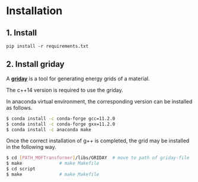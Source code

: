 #  Installation

## 1. Install
`pip install -r requirements.txt`

## 2. Install griday
A [**griday**](https://github.com/Sangwon91/GRIDAY) is a tool for generating energy grids of a material.

The c++14 version is required to use the griday.

In anaconda virtual environment, the corresponding version can be installed as follows.

```bash
$ conda install -c conda-forge gcc=11.2.0
$ conda install -c conda-forge gxx=11.2.0
$ conda install -c anaconda make
```

Once the correct installation of g++ is completed, the grid may be installed in the following way.

```bash
$ cd [PATH_MOFTransformer]/libs/GRIDAY  # move to path of griday-file
$ make              # make Makefile
$ cd script
$ make              # make Makefile
```
